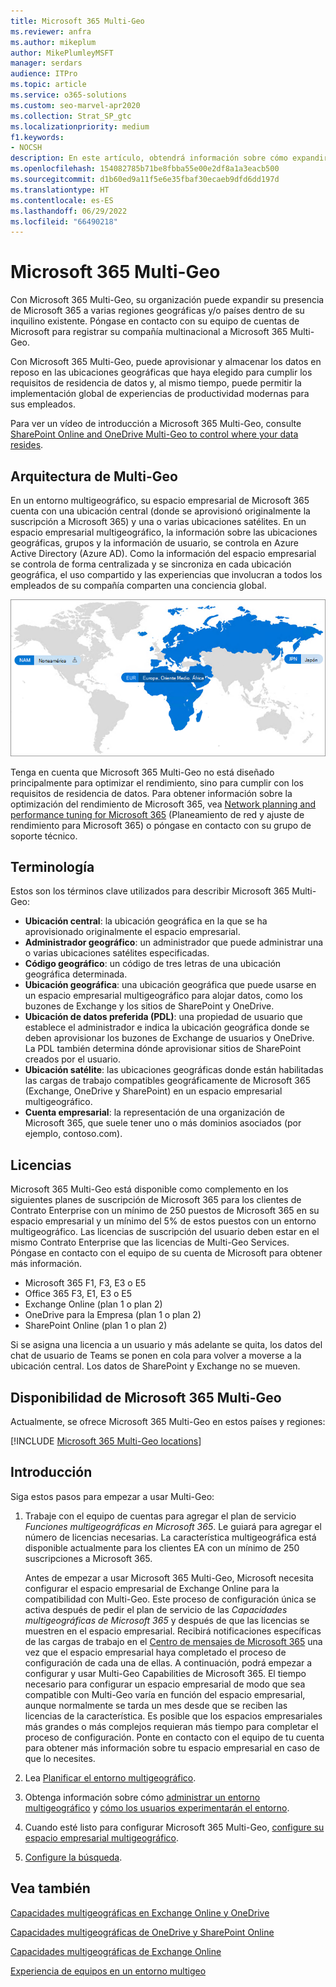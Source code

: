 ```yaml
---
title: Microsoft 365 Multi-Geo
ms.reviewer: anfra
ms.author: mikeplum
author: MikePlumleyMSFT
manager: serdars
audience: ITPro
ms.topic: article
ms.service: o365-solutions
ms.custom: seo-marvel-apr2020
ms.collection: Strat_SP_gtc
ms.localizationpriority: medium
f1.keywords:
- NOCSH
description: En este artículo, obtendrá información sobre cómo expandir la presencia de Microsoft 365 a varias regiones geográficas con Microsoft 365 Multi-Geo.
ms.openlocfilehash: 154082785b71be8fbba55e00e2df8a1a3eacb500
ms.sourcegitcommit: d1b60ed9a11f5e6e35fbaf30ecaeb9dfd6dd197d
ms.translationtype: HT
ms.contentlocale: es-ES
ms.lasthandoff: 06/29/2022
ms.locfileid: "66490218"
---
```

# <a name="microsoft-365-multi-geo"></a>Microsoft 365 Multi-Geo

Con Microsoft 365 Multi-Geo, su organización puede expandir su presencia de Microsoft 365 a varias regiones geográficas y/o países dentro de su inquilino existente. Póngase en contacto con su equipo de cuentas de Microsoft para registrar su compañía multinacional a Microsoft 365 Multi-Geo.
  
Con Microsoft 365 Multi-Geo, puede aprovisionar y almacenar los datos en reposo en las ubicaciones geográficas que haya elegido para cumplir los requisitos de residencia de datos y, al mismo tiempo, puede permitir la implementación global de experiencias de productividad modernas para sus empleados.

Para ver un vídeo de introducción a Microsoft 365 Multi-Geo, consulte [SharePoint Online and OneDrive Multi-Geo to control where your data resides](https://www.youtube.com/watch?v=Do9U3JuROhk).

## <a name="multi-geo-architecture"></a>Arquitectura de Multi-Geo

En un entorno multigeográfico, su espacio empresarial de Microsoft 365 cuenta con una ubicación central (donde se aprovisionó originalmente la suscripción a Microsoft 365) y una o varias ubicaciones satélites. En un espacio empresarial multigeográfico, la información sobre las ubicaciones geográficas, grupos y la información de usuario, se controla en Azure Active Directory (Azure AD). Como la información del espacio empresarial se controla de forma centralizada y se sincroniza en cada ubicación geográfica, el uso compartido y las experiencias que involucran a todos los empleados de su compañía comparten una conciencia global.

![Recorte de pantalla del mapa multigeográfico desde el Centro de administración de SharePoint](../media/multi-geo-world-map.png)

Tenga en cuenta que Microsoft 365 Multi-Geo no está diseñado principalmente para optimizar el rendimiento, sino para cumplir con los requisitos de residencia de datos. Para obtener información sobre la optimización del rendimiento de Microsoft 365, vea [Network planning and performance tuning for Microsoft 365](https://support.office.com/article/e5f1228c-da3c-4654-bf16-d163daee8848) (Planeamiento de red y ajuste de rendimiento para Microsoft 365) o póngase en contacto con su grupo de soporte técnico.

## <a name="terminology"></a>Terminología

Estos son los términos clave utilizados para describir Microsoft 365 Multi-Geo:

- **Ubicación central**: la ubicación geográfica en la que se ha aprovisionado originalmente el espacio empresarial.
- **Administrador geográfico**: un administrador que puede administrar una o varias ubicaciones satélites especificadas.
- **Código geográfico**: un código de tres letras de una ubicación geográfica determinada.
- **Ubicación geográfica**: una ubicación geográfica que puede usarse en un espacio empresarial multigeográfico para alojar datos, como los buzones de Exchange y los sitios de SharePoint y OneDrive.
- **Ubicación de datos preferida (PDL)**: una propiedad de usuario que establece el administrador e indica la ubicación geográfica donde se deben aprovisionar los buzones de Exchange de usuarios y OneDrive. La PDL también determina dónde aprovisionar sitios de SharePoint creados por el usuario.
- **Ubicación satélite**: las ubicaciones geográficas donde están habilitadas las cargas de trabajo compatibles geográficamente de Microsoft 365 (Exchange, OneDrive y SharePoint) en un espacio empresarial multigeográfico.
- **Cuenta empresarial**: la representación de una organización de Microsoft 365, que suele tener uno o más dominios asociados (por ejemplo, contoso.com).

## <a name="licensing"></a>Licencias

Microsoft 365 Multi-Geo está disponible como complemento en los siguientes planes de suscripción de Microsoft 365 para los clientes de Contrato Enterprise con un mínimo de 250 puestos de Microsoft 365 en su espacio empresarial y un mínimo del 5% de estos puestos con un entorno multigeográfico. Las licencias de suscripción del usuario deben estar en el mismo Contrato Enterprise que las licencias de Multi-Geo Services. Póngase en contacto con el equipo de su cuenta de Microsoft para obtener más información.

- Microsoft 365 F1, F3, E3 o E5
- Office 365 F3, E1, E3 o E5
- Exchange Online (plan 1 o plan 2)
- OneDrive para la Empresa (plan 1 o plan 2)
- SharePoint Online (plan 1 o plan 2)

Si se asigna una licencia a un usuario y más adelante se quita, los datos del chat de usuario de Teams se ponen en cola para volver a moverse a la ubicación central. Los datos de SharePoint y Exchange no se mueven.

## <a name="microsoft-365-multi-geo-availability"></a>Disponibilidad de Microsoft 365 Multi-Geo

Actualmente, se ofrece Microsoft 365 Multi-Geo en estos países y regiones:

[!INCLUDE [Microsoft 365 Multi-Geo locations](../includes/microsoft-365-multi-geo-locations.md)]

## <a name="getting-started"></a>Introducción

Siga estos pasos para empezar a usar Multi-Geo:

1. Trabaje con el equipo de cuentas para agregar el plan de servicio _Funciones multigeográficas en Microsoft 365_. Le guiará para agregar el número de licencias necesarias. La característica multigeográfica está disponible actualmente para los clientes EA con un mínimo de 250 suscripciones a Microsoft 365.

   Antes de empezar a usar Microsoft 365 Multi-Geo, Microsoft necesita configurar el espacio empresarial de Exchange Online para la compatibilidad con Multi-Geo. Este proceso de configuración única se activa después de pedir el plan de servicio de las *Capacidades multigeográficas de Microsoft 365* y después de que las licencias se muestren en el espacio empresarial. Recibirá notificaciones específicas de las cargas de trabajo en el [Centro de mensajes de Microsoft 365](https://support.office.com/article/38FB3333-BFCC-4340-A37B-DEDA509C2093) una vez que el espacio empresarial haya completado el proceso de configuración de cada una de ellas. A continuación, podrá empezar a configurar y usar Multi-Geo Capabilities de Microsoft 365. El tiempo necesario para configurar un espacio empresarial de modo que sea compatible con Multi-Geo varía en función del espacio empresarial, aunque normalmente se tarda un mes desde que se reciben las licencias de la característica. Es posible que los espacios empresariales más grandes o más complejos requieran más tiempo para completar el proceso de configuración. Ponte en contacto con el equipo de tu cuenta para obtener más información sobre tu espacio empresarial en caso de que lo necesites.

2. Lea [Planificar el entorno multigeográfico](plan-for-multi-geo.md).

3. Obtenga información sobre cómo [administrar un entorno multigeográfico](administering-a-multi-geo-environment.md) y [cómo los usuarios experimentarán el entorno](multi-geo-user-experience.md).

4. Cuando esté listo para configurar Microsoft 365 Multi-Geo, [configure su espacio empresarial multigeográfico](multi-geo-tenant-configuration.md).

5. [Configure la búsqueda](configure-search-for-multi-geo.md).

## <a name="see-also"></a>Vea también

[Capacidades multigeográficas en Exchange Online y OneDrive](https://Aka.ms/GoMultiGeo)

[Capacidades multigeográficas de OneDrive y SharePoint Online](multi-geo-capabilities-in-onedrive-and-sharepoint-online-in-microsoft-365.md)

[Capacidades multigeográficas de Exchange Online](multi-geo-capabilities-in-exchange-online.md)

[Experiencia de equipos en un entorno multigeo](/microsoftteams/teams-experience-o365odb-spo-multi-geo)
